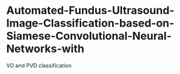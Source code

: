 # Automated-Fundus-Ultrasound-Image-Classification-based-on-Siamese-Convolutional-Neural-Networks-with
VO and PVD classification
